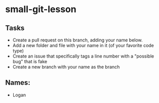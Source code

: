 # small-git-lesson


## Tasks

* Create a pull request on this branch, adding your name below.
* Add a new folder and file with your name in it (of your favorite code type)
* Create an issue that specifically tags a line number with a "possible bug" that is fake
* Create a new branch with your name as the branch

## Names:

* Logan
